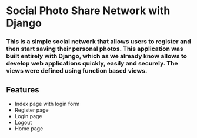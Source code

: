 <h1> Social Photo Share Network with Django</h1>
<h3>This is a simple social network that allows users to register and then start saving their personal photos. This application was built entirely with Django, which as we already know allows to develop web applications quickly, easily and securely. The views were defined using function based views.</h3>
<h2>Features</h2>
<ul>
  <li>Index page with login form</li>
  <li>Register page</li>
  <li>Login page</li>
  <li>Logout</li>
  <li>Home page</li>
</ul>
